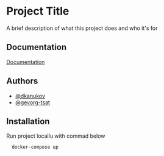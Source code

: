 
# Project Title

A brief description of what this project does and who it's for


## Documentation

[Documentation](https://linktodocumentation)


## Authors

- [@dkanukov]([https://www.github.com/octokatherine](https://github.com/dkanukov))
- [@gevorg-tsat]([https://www.github.com/octokatherine](https://github.com/gevorg-tsat))


## Installation

Run project locallu with commad below

```bash
  docker-compose up
```
    
